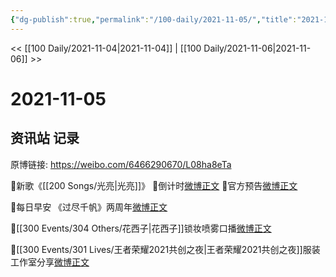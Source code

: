 ```yaml
---
{"dg-publish":true,"permalink":"/100-daily/2021-11-05/","title":"2021-11-05"}
---
```



<< [[100 Daily/2021-11-04\|2021-11-04]] | [[100 Daily/2021-11-06\|2021-11-06]] >>

# 2021-11-05

## 资讯站 记录

原博链接: https://weibo.com/6466290670/L08ha8eTa

🌟新歌《[[200 Songs/光亮\|光亮]]》
💫倒计时[微博正文](https://m.weibo.cn/6466290670/4700119893803808)
💫官方预告[微博正文](https://m.weibo.cn/6466290670/4700117241955644)

🌟每日早安
《过尽千帆》两周年[微博正文](https://m.weibo.cn/6466290670/4700082412719229)

🌟[[300 Events/304 Others/花西子\|花西子]]锁妆喷雾口播[微博正文](https://m.weibo.cn/6466290670/4700131562357884)

🌟[[300 Events/301 Lives/王者荣耀2021共创之夜\|王者荣耀2021共创之夜]]服装工作室分享[微博正文](https://m.weibo.cn/6466290670/4700282014928748)
